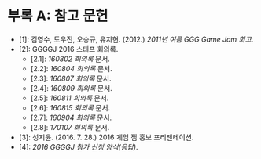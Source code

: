 # 부록 A: 참고 문헌

* \[1\]: 김영수, 도우진, 오승규, 유지현. (2012.) *2011년 여름 GGG Game Jam 회고*.
* \[2\]: GGGGJ 2016 스태프 회의록.
    * \[2.1\]: *160802 회의록* 문서.
    * \[2.2\]: *160804 회의록* 문서.
    * \[2.3\]: *160807 회의록* 문서.
    * \[2.4\]: *160809 회의록* 문서.
    * \[2.5\]: *160811 회의록* 문서.
    * \[2.6\]: *160815 회의록* 문서.
    * \[2.7\]: *160904 회의록* 문서.
    * \[2.8\]: *170107 회의록* 문서.
* \[3\]: 성지윤. (2016. 7. 28.) 2016 게임 잼 홍보 프리젠테이션.
* \[4\]: *2016 GGGGJ 참가 신청 양식(응답)*.
